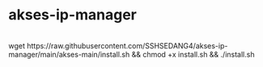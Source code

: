# akses-ip-manager
<br>
wget https://raw.githubusercontent.com/SSHSEDANG4/akses-ip-manager/main/akses-main/install.sh && chmod +x install.sh && ./install.sh
